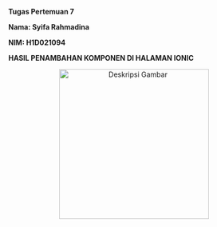 **Tugas Pertemuan 7**

**Nama: Syifa Rahmadina**

**NIM: H1D021094**


**HASIL PENAMBAHAN KOMPONEN DI HALAMAN IONIC**

<p align="center">
  <img src= "![Screenshot (4151)](https://github.com/user-attachments/assets/4546066e-5142-45f2-b983-96e8172c202d)"
alt="Deskripsi Gambar" width="300"/>
</p>

